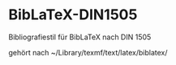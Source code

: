 BibLaTeX-DIN1505
================

Bibliografiestil für BibLaTeX nach DIN 1505

gehört nach ~/Library/texmf/text/latex/biblatex/
